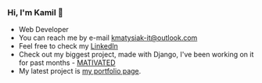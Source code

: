 ### Hi, I'm Kamil 👋

- Web Developer
- You can reach me by e-mail kmatysiak-it@outlook.com 
- Feel free to check my [LinkedIn](https://www.linkedin.com/in/kamilmatysiak/)
- Check out my biggest project, made with Django, I've been working on it for past months - [MATIVATED](https://github.com/g4n3sha5/MATIVATED_dev)
- My latest project is [my portfolio page](https://www.kamilmatysiak.pl/). 
